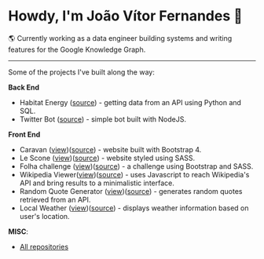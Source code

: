 # Howdy, I'm João Vítor Fernandes 👋
🌎 Currently working as a data engineer building systems and writing features for the Google Knowledge Graph.
___

Some of the projects I've built along the way:

**Back End**
* Habitat Energy ([source](https://github.com/jvitorfernandes/habitat-backend)) - getting data from an API using Python and SQL.
* Twitter Bot ([source](https://github.com/jvitorfernandes/twitterBot)) - simple bot built with NodeJS.

**Front End**
* Caravan ([view](https://jvitorfernandes.github.io/Caravan/))([source](https://github.com/jvitorfernandes/Caravan)) - website built with Bootstrap 4.
* Le Scone ([view](https://jvitorfernandes.github.io/Le-Scone/))([source](https://github.com/jvitorfernandes/Le-Scone)) - website styled using SASS.
* Folha challenge ([view](https://jvitorfernandes.github.io/front-end-test/))([source](https://github.com/jvitorfernandes/front-end-test)) - a challenge using Bootstrap and SASS.
* Wikipedia Viewer([view](https://jvitorfernandes.github.io/freeCodeCampProjects/wikipediaViewer/index.html?#))([source](https://github.com/jvitorfernandes/freeCodeCampProjects)) - uses Javascript to reach Wikipedia's API and bring results to a minimalistic interface.
* Random Quote Generator ([view](https://jvitorfernandes.github.io/freeCodeCampProjects/randomQuoteMachine/index.html))([source](https://github.com/jvitorfernandes/freeCodeCampProjects)) - generates random quotes retrieved from an API.
* Local Weather ([view](https://jvitorfernandes.github.io/freeCodeCampProjects/localWeather/index.html))([source](https://github.com/jvitorfernandes/freeCodeCampProjects)) - displays weather information based on user's location.

**MISC**:
* [All repositories](https://github.com/jvitorfernandes?tab=repositories)
<!--
**jvitorfernandes/jvitorfernandes** is a ✨ _special_ ✨ repository because its `README.md` (this file) appears on your GitHub profile.

Here are some ideas to get you started:

- 🔭 I’m currently working on ...
- 🌱 I’m currently learning ...
- 👯 I’m looking to collaborate on ...
- 🤔 I’m looking for help with ...
- 💬 Ask me about ...
- 📫 How to reach me: ...
- 😄 Pronouns: ...
- ⚡ Fun fact: ...
-->
